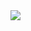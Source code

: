 <img src="https://capsule-render.vercel.app/api?type=waving&color=gradient&height=200&text=Hi,%20I'm%20Anton!&desc=Software%20Developer%20[Python%20|%20Django%20|%20FastAPI]&descAlign=30&descAlignY=80"/>
